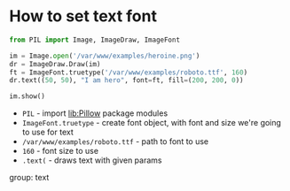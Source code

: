 # How to set text font

```python
from PIL import Image, ImageDraw, ImageFont

im = Image.open('/var/www/examples/heroine.png')
dr = ImageDraw.Draw(im)
ft = ImageFont.truetype('/var/www/examples/roboto.ttf', 160)
dr.text((50, 50), "I am hero", font=ft, fill=(200, 200, 0))

im.show()
```

- `PIL` - import [lib:Pillow](https://onelinerhub.com/python-pillow/how-to-install-python-pillow-module) package modules
- `ImageFont.truetype` - create font object, with font and size we're going to use for text
- `/var/www/examples/roboto.ttf` - path to font to use
- `160` - font size to use
- `.text(` - draws text with given params

group: text


